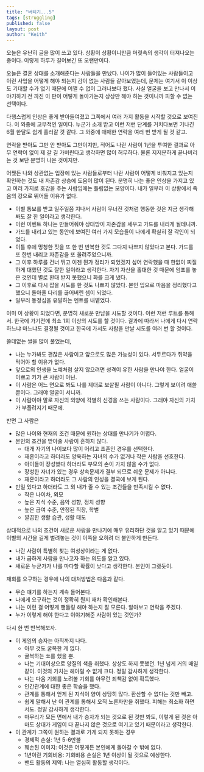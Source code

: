 ```yaml
---
title: "버티기...5"
tags: [struggling]
published: false
layout: post
author: "Keith"
---
```


오늘은 유난히 글을 많이 쓰고 있다. 상황이 상황이니만큼 머릿속의 생각이 터져나오는 중이다. 이렇게 하루가 길어보긴 또 오랜만이다.

오늘은 결혼 상대를 소개해준다는 사람들을 만났다. 나이가 많이 들어있는 사람들이고 이런 사업을 어떻게 해야 되는지 감이 없는 사람들 같아보였는데, 문제는 여기서 이 이상도 기대할 수가 없기 때문에 어쩔 수 없이 그러나보다 했다. 사실 얼굴을 보고 만나서 이야기하기 전 까진 이 판이 어떻게 돌아가는지 상상만 해야 하는 것이니까 피할 수 없는 선택이다.

다행스럽게 인상은 좋게 받아들여졌고 그쪽에서 여러 가지 활동을 시작할 것으로 보여진다. 이 와중에 고무적인 일이다. 누군가 소개 받고 이런 저런 단계를 거치다보면 기나긴 6월 한달도 쉽게 흘러갈 것 같다. 그 와중에 애매한 연락을 여러 번 받게 될 것 같고.

연락을 받아도 그만 안 받아도 그만이지만, 적어도 나란 사람이 1년을 투여한 결과로 아무 연락이 없이 제 갈 길 가버린다고 생각하면 많이 허무하다. 물론 지저분하게 끝나버리는 것 보단 분명히 나은 것이지만.

어쨌든 나와 상관없는 입장에 있는 사람들로부터 나란 사람이 어떻게 비춰지고 있는지 확인하는 것도 내 자존감 상승에 도움이 많이 된다. 분명히 나는 좋은 인상을 가지고 있고 여러 가지로 호감을 주는 사람임에는 틀림없는 모양이다. 내가 일부러 이 상황에서 죽음의 강으로 뛰어들 이유가 없다.

- 이별 통보를 받고 일주일쯤 지나서 사람이 무너진 것처럼 행동한 것은 지금 생각해봐도 잘 한 일이라고 생각한다.
- 이런 이벤트 하나는 만들어줘야 상대방이 자존감을 세우고 가드를 내리게 될테니까.
- 가드를 내리고 있는 동안에 보여진 여러 가지 모습들이 나에게 확실히 잘 각인이 되었다.
- 이틀 후에 멍청한 짓을 또 한 번 반복한 것도 그다지 나쁘지 않았다고 본다. 가드를 또 한번 내리고 자존감을 또 올려주었으니까.
- 그 이후 하루를 건너 뛰고 이젠 뭔가 정리가 되었겠지 싶어 연락했을 때 한없이 찌질하게 대했던 것도 잘한 일이라고 생각한다. 자기 자신을 홀대한 것 때문에 엄포를 놓은 것인데 별로 환대 받지 못했으니 화를 크게 냈다.
- 그 이후로 다시 잡을 시도를 한 것도 나쁘지 않았다. 본인 입으로 마음을 정리했다고 했으니 돌아올 다리를 끊어버린 셈이 되었다.
- 일부러 동정심을 유발하는 멘트를 내뱉었다.

이미 이 상황이 되었다면, 분명히 새로운 만남을 시도할 것이다. 이런 저런 루트를 통해서. 한국에 가기전에 최소 1회 이상의 시도를 할 것이다. 결과에 따라서 나에게 다시 연락하느냐 마느냐도 결정될 것이고 한국에 가서도 사람을 만날 시도를 여러 번 할 것이다.

쓸데없는 썰을 많이 풀었는데,
- 나는 누가봐도 괜찮은 사람이고 앞으로도 많은 가능성이 있다. 서두르다가 쥐약을 먹어야 할 이유가 없다.
- 앞으로의 인생을 노예처럼 살지 않으려면 성격이 유한 사람을 만나야 한다. 얼굴이 이쁘고 키가 큰 사람이 아닌.
- 이 사람은 어느 면으로 봐도 나를 제대로 보살필 사람이 아니다. 그렇게 보이려 애쓸 뿐이다. 그래야 얼굴이 서니까.
- 이 사람이야 말로 자신의 외양에 각별히 신경을 쓰는 사람이다. 그래야 자신의 가치가 부풀려지기 때문에. 

반면 그 사람은
- 많은 나이와 현재의 조건 때문에 원하는 상대를 만나기가 어렵다.
- 본인의 조건을 받아줄 사람이 흔하지 않다.
  - 대개 자기의 나이보다 많이 어리고 초혼인 경우를 선택한다.
  - 재혼이라고 하더라도 양육하는 자녀의 수가 없거나 작은 사람을 선호한다. 
  - 아이들이 장성했다 하더라도 부모의 손이 가지 않을 수가 없다.
  - 장성한 자녀가 있는 경우 상속문제가 결부 되므로 쉬운 문제가 아니다.
  - 재혼이라고 하더라도 그 사람의 인성을 결국에 보게 된다.
- 만일 있다고 하더라도 그 외 내가 줄 수 있는 조건들을 만족시킬 수 없다.
  - 작은 나이차, 외모
  - 높은 지식 수준, 음악 성향, 정치 성향
  - 높은 급여 수준, 안정된 직장, 학벌
  - 깔끔한 생활 습관, 생활 태도

상대적으로 나의 조건이 새로운 사람을 만나기에 매우 유리하단 것을 알고 있기 때문에 이별의 시간을 길게 벌려놓는 것이 이쪽을 오히려 더 불안하게 만든다. 
- 나란 사람이 특별히 찾는 여성상이라는 게 없다.
- 내가 급하게 사람을 만나고자 하는 의도를 알고 있다.
- 새로운 누군가가 나를 마다할 확률이 낮다고 생각한다. 본인이 그랬듯이.

재회를 요구하는 경우에 나의 대처방법은 다음과 같다. 
- 무슨 얘기를 하는지 계속 들어본다. 
- 나에게 요구하는 것이 정확히 뭔지 재차 확인해본다.
- 나는 이런 걸 어떻게 핸들링 해야 하는지 잘 모른다. 알아보고 연락을 주겠다.
- 누가 이렇게 해야 한다고 이야기해준 사람이 있는 것인가?

다시 한 번 반복해보자.

- 이 게임의 승자는 아직까지 나다.
  - 아무 것도 굴복한 게 없다.
  - 굴복하는 쑈를 했을 뿐.
  - 나는 기대이상으로 양질의 색을 취했다. 상상도 하지 못했던. 1년 넘게 거의 매일 같이. 이것의 가치는 헤아릴 수 없게 크다. 정말 감사하게 생각한다.
  - 나는 다음 기회를 노려볼 기회를 아무런 죄책감 없이 획득했다.
  - 인간관계에 대한 좋은 학습을 했다.
  - 관계를 통해서 얻게 된 지식이 양이 상당히 많다. 환산할 수 없다는 것만 빼고.
  - 쉽게 말해서 난 이 관계를 통해서 오직 노른자만을 취했다. 피해는 최소화 하면서도. 정말 감사하게 생각한다.
  - 마무리가 모든 면에서 내가 승자가 되는 것으로 된 것만 봐도, 이렇게 된 것은 아마도 상대가 게임이 다 끝나지 않은 것으로 여기고 있기 때문이라고 생각한다.
- 이 관계가 그쪽이 원하는 결과로 가게 되지 못하는 경우
  - 경제적 손실: 1년 5-6만불
  - 훼손된 이미지: 이것은 어떻게든 본인에게 돌아갈 수 밖에 없다.
  - 1년이란 기회비용: 기회비용 손실은 1년 이상이 될 것으로 예상한다.
  - 밴드 활동의 제약: 나는 열심히 활동할 생각이다.
